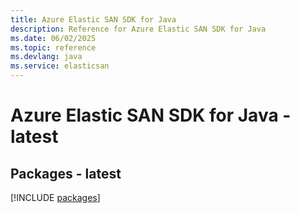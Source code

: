 ```yaml
---
title: Azure Elastic SAN SDK for Java
description: Reference for Azure Elastic SAN SDK for Java
ms.date: 06/02/2025
ms.topic: reference
ms.devlang: java
ms.service: elasticsan
---
```

# Azure Elastic SAN SDK for Java - latest
## Packages - latest
[!INCLUDE [packages](elastic-san-index.md)]